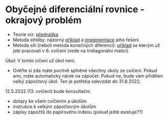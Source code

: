 # Obyčejné diferenciální rovnice - okrajový problém
* Teorie viz. [přednáška](http://kfe.fjfi.cvut.cz/~limpouch/numet/ode/node23.html)
* Metoda střelby: názorný [příklad](priklad_metoda_strelby.pdf) a [implementace](strelba.m) jeho řešení
* Metoda sítí (neboli metoda konečných diferencí): [příklad](priklad_tridiagonalni_matice.pdf) se kterým už jste pracovali v 6. cvičení (vede na tridiagonální matici)

Úkol: V tomto cičení už úkol není.
* Ověřte si zda máte poctivě splněné všechny úkoly ze cvičení. Pokud ano, máte automaticky nárok na zápočet. Pokud ne, bude vám přidělen velký zápočtový úkol. Ten je potřeba odevzdat do 31.8.2022.

12.5.2022 (13. cvičení) bude konzultační.
- dotazy ke všem cvičením a úkolům
- instrukce k velkým zápočtovým úkolům
- zápisy zápočtů do papírového indexu (pokud ještě existuje??)
